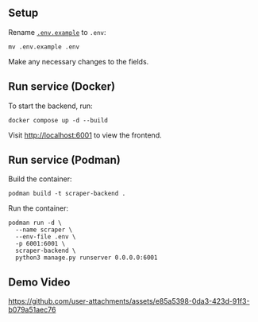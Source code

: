 ## Setup

Rename [`.env.example`](.env.example) to `.env`:
```
mv .env.example .env
```
Make any necessary changes to the fields.

## Run service (Docker)

To start the backend, run:
```
docker compose up -d --build
```

Visit [http://localhost:6001](http://localhost:6001) to view the frontend.

## Run service (Podman)

Build the container:
```
podman build -t scraper-backend .
```

Run the container:
```
podman run -d \
  --name scraper \
  --env-file .env \
  -p 6001:6001 \
  scraper-backend \
  python3 manage.py runserver 0.0.0.0:6001
```

## Demo Video

https://github.com/user-attachments/assets/e85a5398-0da3-423d-91f3-b079a51aec76

